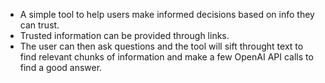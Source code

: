 - A simple tool to help users make informed decisions based on info they can trust.
- Trusted information can be provided through links.
- The user can then ask questions and the tool will sift throught text to find relevant chunks of information and make a few OpenAI API calls to find a good answer.
